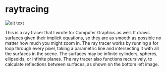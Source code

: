 # raytracing

![alt text](http://people.tamu.edu/~rogervillanueva/img/raytracer.png)

This is a ray tracer that I wrote for Computer Graphics as well. It draws surfaces given their implicit equations, so they are as smooth as possible no matter how much you might zoom in. The ray tracer works by running a for loop through every pixel, taking a parametric line and intersecting it with all the surfaces in the scene. The surfaces may be infinite cylinders, spheres, ellipsoids, or infinite planes. The ray tracer also functions recursively, to calculate reflections between surfaces, as shown on the bottom left image.
